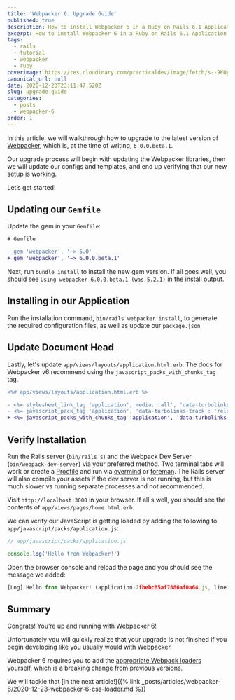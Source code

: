 ```yaml
---
title: 'Webpacker 6: Upgrade Guide'
published: true
description: How to install Webpacker 6 in a Ruby on Rails 6.1 Application
excerpt: How to install Webpacker 6 in a Ruby on Rails 6.1 Application
tags:
  - rails
  - tutorial
  - webpacker
  - ruby
coverimage: https://res.cloudinary.com/practicaldev/image/fetch/s--9KOpvZCa--/c_imagga_scale,f_auto,fl_progressive,h_420,q_auto,w_1000/https://dev-to-uploads.s3.amazonaws.com/i/10lu5ml7jlx9atv0q757.png
canonical_url: null
date: 2020-12-23T23:11:47.520Z
slug: upgrade-guide
categories:
  - posts
  - webpacker-6
order: 1
---
```


In this article, we will walkthrough how to upgrade to the latest version of [Webpacker][1], which is, at the time of writing,  `6.0.0.beta.1`.

Our upgrade process will begin with updating the Webpacker libraries, then we will update our configs and templates, and end up verifying that our new setup is working.

Let’s get started!

## Updating our `Gemfile`

Update the gem in your `Gemfile`:

```diff
# Gemfile

- gem 'webpacker', '~> 5.0'
+ gem 'webpacker', '~> 6.0.0.beta.1'
```

Next, run `bundle install` to install the new gem version. If all goes well, you should see `Using webpacker 6.0.0.beta.1 (was 5.2.1)` in the install output.

## Installing in our Application

Run the installation command, `bin/rails webpacker:install`, to generate the required configuration files, as well as update our `package.json`

## Update Document Head

Lastly, let's update `app/views/layouts/application.html.erb`. The docs for Webpacker v6 recommend using the `javascript_packs_with_chunks_tag` tag.

```diff
<%# app/views/layouts/application.html.erb %>

- <%= stylesheet_link_tag 'application', media: 'all', 'data-turbolinks-track': 'reload' %>
- <%= javascript_pack_tag 'application', 'data-turbolinks-track': 'reload' %>
+ <%= javascript_packs_with_chunks_tag 'application', 'data-turbolinks-track': 'reload' %>
```

## Verify Installation

Run the Rails server (`bin/rails s`) and the Webpack Dev Server (`bin/webpack-dev-server`) via your preferred method. Two terminal tabs will work or create a [Procfile][2] and run via [overmind][3] or [foreman][4]. The Rails server will also compile your assets if the dev server is not running, but this is much slower vs running separate processes and not recommended.

Visit `http://localhost:3000` in your browser. If all's well, you should see the contents of `app/views/pages/home.html.erb`.

We can verify our JavaScript is getting loaded by adding the following to `app/javascript/packs/application.js`:

```js
// app/javascript/packs/application.js

console.log('Hello from Webpacker!')
```

Open the browser console and reload the page and you should see the message we added:

```js
[Log] Hello from Webpacker! (application-7fbebc85af7886af0a64.js, line 62)
```

## Summary

Congrats! You’re up and running with Webpacker 6!

Unfortunately you will quickly realize that your upgrade is not finished if you begin developing like you usually would with Webpacker.

Webpacker 6 requires you to add the [appropriate Webpack loaders][5] yourself, which is a breaking change from previous versions.

We will tackle that [in the next article!]({% link \_posts/articles/webpacker-6/2020-12-23-webpacker-6-css-loader.md %})

[1]:	https://github.com/rails/webpacker/releases "Webpacker"
[2]:	https://devcenter.heroku.com/articles/procfile
[3]:	https://github.com/DarthSim/overmind
[4]:	https://github.com/ddollar/foreman
[5]:	https://webpack.js.org/loaders/
